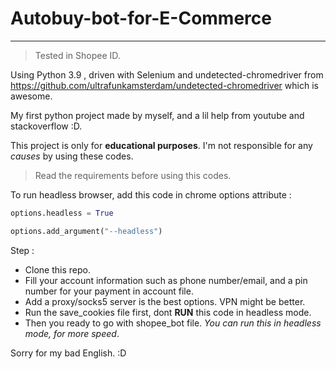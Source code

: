 # Autobuy-bot-for-E-Commerce
-----
> Tested in Shopee ID.

Using Python 3.9 , driven with Selenium and undetected-chromedriver from https://github.com/ultrafunkamsterdam/undetected-chromedriver which is awesome.

My first python project made by myself, and a lil help from youtube and stackoverflow :D.

This project is only for **educational purposes**.
I'm not responsible for any *causes* by using these codes.

> Read the requirements before using this codes.

To run headless browser, add this code in chrome options attribute : 

```py
options.headless = True
```

```py
options.add_argument("--headless")
```

Step :
  - Clone this repo.
  - Fill your account information such as phone number/email, and a pin number for your payment in account file.
  - Add a proxy/socks5 server is the best options. VPN might be better.
  - Run the save_cookies file first, dont **RUN** this code in headless mode.
  - Then you ready to go with shopee_bot file.  *You can run this in headless mode, for more speed*.
 
 Sorry for my bad English. :D

